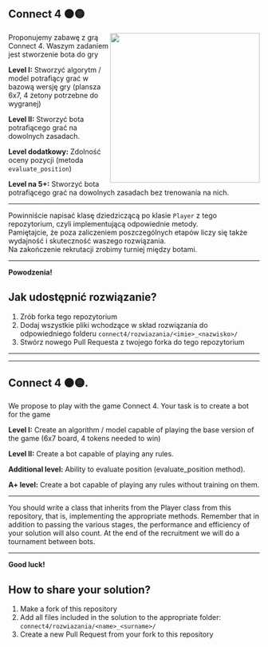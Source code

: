 ## Connect 4 🟠🟡

<div>

 <img width="300px" align="right" src="https://github.com/Kolo-Naukowe-Data-Science-PW/Rekrutacja_2023/assets/30211831/3a9162a9-d84e-474f-b633-c0d20d3f8a0e" /> 

Proponujemy zabawę z grą Connect 4. Waszym zadaniem jest stworzenie bota do gry
 
**Level I:** Stworzyć algorytm / model potrafiący grać w bazową wersję gry (plansza 6x7, 4 żetony potrzebne do wygranej)
 
**Level II:** Stworzyć bota potrafiącego grać na dowolnych zasadach.

**Level dodatkowy:** Zdolność oceny pozycji (metoda `evaluate_position`)
 
**Level na 5+:** Stworzyć bota potrafiącego grać na dowolnych zasadach bez trenowania na nich.
 

</div>

<div>

---

Powinniście napisać klasę dziedziczącą po klasie `Player` z tego repozytorium, czyli implementującą odpowiednie metody. \
Pamiętajcie, że poza zaliczeniem poszczególnych etapów liczy się także wydajność i skuteczność waszego rozwiązania. \
Na zakończenie rekrutacji zrobimy turniej między botami.

</div>

---

**Powodzenia!**

## Jak udostępnić rozwiązanie?

1. Zrób forka tego repozytorium
2. Dodaj wszystkie pliki wchodzące w skład rozwiązania do odpowiedniego folderu `connect4/rozwiazania/<imie>_<nazwisko>/`
3. Stwórz nowego Pull Requesta z twojego forka do tego repozytorium

---
---

## Connect 4 🟠🟡.

We propose to play with the game Connect 4. Your task is to create a bot for the game

**Level I:** Create an algorithm / model capable of playing the base version of the game (6x7 board, 4 tokens needed to win)

**Level II:** Create a bot capable of playing any rules.

**Additional level:** Ability to evaluate position (evaluate_position method).

**A+ level:** Create a bot capable of playing any rules without training on them.

---

You should write a class that inherits from the Player class from this repository, that is, implementing the appropriate methods.
Remember that in addition to passing the various stages, the performance and efficiency of your solution will also count.
At the end of the recruitment we will do a tournament between bots.

---

**Good luck!**
## How to share your solution?

1. Make a fork of this repository
2. Add all files included in the solution to the appropriate folder: `connect4/rozwiazania/<name>_<surname>/`
3. Create a new Pull Request from your fork to this repository
